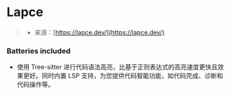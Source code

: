 <!--yml

-   category: 未分类

日期：2024-05-27 14:58:06

-->

# Lapce

> -   来源：[https://lapce.dev/](https://lapce.dev/)

### Batteries included

-   使用 Tree-sitter 进行代码语法高亮，比基于正则表达式的高亮速度更快且效果更好。同时内置 LSP 支持，为您提供代码智能功能，如代码完成、诊断和代码操作等。
